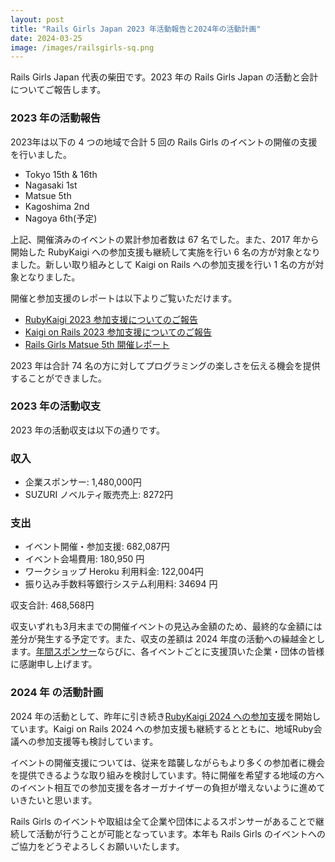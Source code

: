 ```yaml
---
layout: post
title: "Rails Girls Japan 2023 年活動報告と2024年の活動計画"
date: 2024-03-25
image: /images/railsgirls-sq.png
---
```


Rails Girls Japan 代表の柴田です。2023 年の Rails Girls Japan の活動と会計についてご報告します。

### 2023 年の活動報告

2023年は以下の 4 つの地域で合計 5 回の Rails Girls のイベントの開催の支援を行いました。

* Tokyo 15th & 16th
* Nagasaki 1st
* Matsue 5th
* Kagoshima 2nd
* Nagoya 6th(予定)

上記、開催済みのイベントの累計参加者数は 67 名でした。また、2017 年から開始した RubyKaigi への参加支援も継続して実施を行い 6 名の方が対象となりました。新しい取り組みとして Kaigi on Rails への参加支援を行い 1 名の方が対象となりました。

開催と参加支援のレポートは以下よりご覧いただけます。

* [RubyKaigi 2023 参加支援についてのご報告](https://railsgirls.jp/2023/06/16/rubykaigi2023-support-for-alumni/)
* [Kaigi on Rails 2023 参加支援についてのご報告](https://railsgirls.jp/2023/11/09/kaigi-on-rails-support-for-alumni/)
* [Rails Girls Matsue 5th 開催レポート](https://railsgirls.jp/2023/11/30/railsgirls-matsue-5th/)

2023 年は合計 74 名の方に対してプログラミングの楽しさを伝える機会を提供することができました。

### 2023 年の活動収支

2023 年の活動収支は以下の通りです。

<h3>収入</h3>

* 企業スポンサー: 1,480,000円
* SUZURI ノベルティ販売売上: 8272円

<h3>支出</h3>

* イベント開催・参加支援: 682,087円
* イベント会場費用: 180,950 円
* ワークショップ Heroku 利用料金: 122,004円
* 振り込み手数料等銀行システム利用料: 34694 円

収支合計: 468,568円

収支いずれも3月末までの開催イベントの見込み金額のため、最終的な金額には差分が発生する予定です。また、収支の差額は 2024 年度の活動への繰越金とします。[年間スポンサー](https://railsgirls.jp/sponsors/)ならびに、各イベントごとに支援頂いた企業・団体の皆様に感謝申し上げます。

### 2024 年 の活動計画

2024 年の活動として、昨年に引き続き[RubyKaigi 2024 への参加支援](https://railsgirls.jp/2024/01/28/start-accepting-rubykaigi2024-support-for-alumni/)を開始しています。Kaigi on Rails 2024 への参加支援も継続するとともに、地域Ruby会議への参加支援等も検討しています。

イベントの開催支援については、従来を踏襲しながらもより多くの参加者に機会を提供できるような取り組みを検討しています。特に開催を希望する地域の方へのイベント相互での参加支援を各オーガナイザーの負担が増えないように進めていきたいと思います。

Rails Girls のイベントや取組は全て企業や団体によるスポンサーがあることで継続して活動が行うことが可能となっています。本年も Rails Girls のイベントへのご協力をどうぞよろしくお願いいたします。
